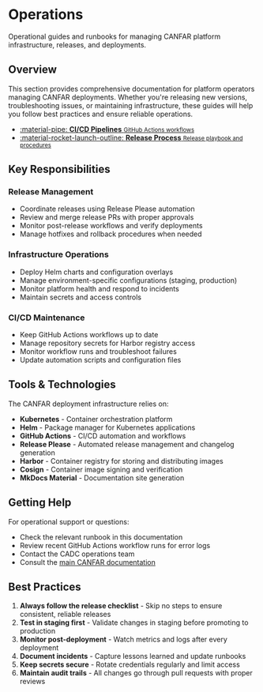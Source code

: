 # Operations

Operational guides and runbooks for managing CANFAR platform infrastructure, releases, and deployments.

## Overview

This section provides comprehensive documentation for platform operators managing CANFAR deployments. Whether you're releasing new versions, troubleshooting issues, or maintaining infrastructure, these guides will help you follow best practices and ensure reliable operations.

<div class="grid cards" markdown>

- [:material-pipe: __CI/CD Pipelines__ <small>GitHub Actions workflows</small>](ci-cd.md)
- [:material-rocket-launch-outline: __Release Process__ <small>Release playbook and procedures</small>](release-process.md)

</div>

## Key Responsibilities

### Release Management

- Coordinate releases using Release Please automation
- Review and merge release PRs with proper approvals
- Monitor post-release workflows and verify deployments
- Manage hotfixes and rollback procedures when needed

### Infrastructure Operations

- Deploy Helm charts and configuration overlays
- Manage environment-specific configurations (staging, production)
- Monitor platform health and respond to incidents
- Maintain secrets and access controls

### CI/CD Maintenance

- Keep GitHub Actions workflows up to date
- Manage repository secrets for Harbor registry access
- Monitor workflow runs and troubleshoot failures
- Update automation scripts and configuration files

## Tools & Technologies

The CANFAR deployment infrastructure relies on:

- **Kubernetes** - Container orchestration platform
- **Helm** - Package manager for Kubernetes applications
- **GitHub Actions** - CI/CD automation and workflows
- **Release Please** - Automated release management and changelog generation
- **Harbor** - Container registry for storing and distributing images
- **Cosign** - Container image signing and verification
- **MkDocs Material** - Documentation site generation

## Getting Help

For operational support or questions:

- Check the relevant runbook in this documentation
- Review recent GitHub Actions workflow runs for error logs
- Contact the CADC operations team
- Consult the [main CANFAR documentation](https://www.opencadc.org/canfar/)

## Best Practices

1. **Always follow the release checklist** - Skip no steps to ensure consistent, reliable releases
2. **Test in staging first** - Validate changes in staging before promoting to production
3. **Monitor post-deployment** - Watch metrics and logs after every deployment
4. **Document incidents** - Capture lessons learned and update runbooks
5. **Keep secrets secure** - Rotate credentials regularly and limit access
6. **Maintain audit trails** - All changes go through pull requests with proper reviews